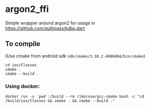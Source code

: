 # argon2_ffi

Simple wrapper around argon2 for usage in https://github.com/authpass/kdbx.dart

## To compile

(Use cmake from android sdk `sdk/cmake/3.10.2.4988404/bin/cmake`)

```
cd ios/Classes
cmake .
cmake --build .
```

### Using docker:

```
docker run -v `pwd`:/build --rm rikorose/gcc-cmake bash -c "cd /build/ios/Classes && cmake . && cmake --build ."
```

